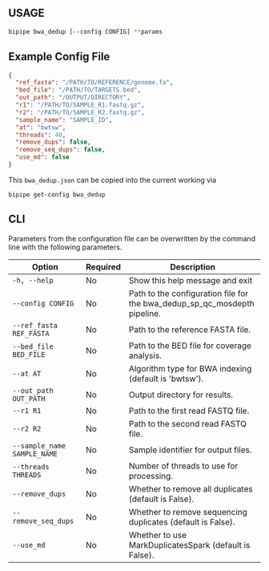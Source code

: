 ## USAGE

```bash
bipipe bwa_dedup [--config CONFIG] **params
```

## Example Config File

```json title="bwa_dedup.json"
{
  "ref_fasta": "/PATH/TO/REFERENCE/genome.fa",
  "bed_file": "/PATH/TO/TARGETS.bed",
  "out_path": "/OUTPUT/DIRECTORY",
  "r1": "/PATH/TO/SAMPLE_R1.fastq.gz",
  "r2": "/PATH/TO/SAMPLE_R2.fastq.gz",
  "sample_name": "SAMPLE_ID",
  "at": "bwtsw",
  "threads": 40,
  "remove_dups": false,
  "remove_seq_dups": false,
  "use_md": false
}
```

This `bwa_dedup.json`  can be copied into the current working via

```shell
bipipe get-config bwa_dedup
```

## CLI

Parameters from the configuration file can be overwritten by the command line with the following parameters.

| Option                | Required | Description                                                    |
|-----------------------|----------|----------------------------------------------------------------|
| `-h, --help`          | No       | Show this help message and exit                               |
| `--config CONFIG`     | No       | Path to the configuration file for the bwa_dedup_sp_qc_mosdepth pipeline. |
| `--ref_fasta REF_FASTA` | No     | Path to the reference FASTA file.                             |
| `--bed_file BED_FILE` | No       | Path to the BED file for coverage analysis.                   |
| `--at AT`             | No       | Algorithm type for BWA indexing (default is 'bwtsw').         |
| `--out_path OUT_PATH` | No       | Output directory for results.                                  |
| `--r1 R1`             | No       | Path to the first read FASTQ file.                            |
| `--r2 R2`             | No       | Path to the second read FASTQ file.                           |
| `--sample_name SAMPLE_NAME` | No | Sample identifier for output files.                           |
| `--threads THREADS`   | No       | Number of threads to use for processing.                      |
| `--remove_dups`       | No       | Whether to remove all duplicates (default is False).          |
| `--remove_seq_dups`   | No       | Whether to remove sequencing duplicates (default is False).   |
| `--use_md`            | No       | Whether to use MarkDuplicatesSpark (default is False).        |